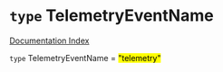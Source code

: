 # `type` TelemetryEventName

[Documentation Index](../README.md)

`type` TelemetryEventName = <mark>"telemetry"</mark>